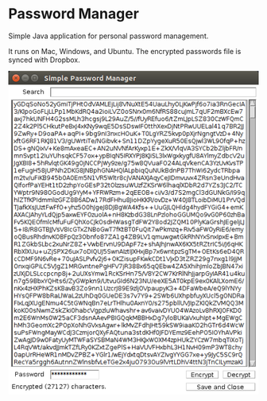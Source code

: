 Password Manager
================

Simple Java application for personal password management.

It runs on Mac, Windows, and Ubuntu. The encrypted passwords file is synced with Dropbox.

![](screenshot.png)